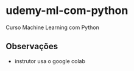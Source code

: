 # udemy-ml-com-python
Curso Machine Learning com Python

## Observações
- instrutor usa o google colab